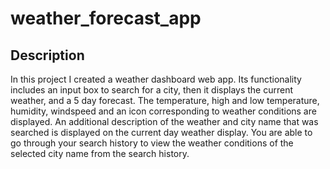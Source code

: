 # weather_forecast_app

## Description

In this project I created a weather dashboard web app. Its functionality includes an input box to search for a city, then it displays the current weather, and a 5 day forecast. The temperature, high and low temperature, humidity, windspeed and an icon corresponding to weather conditions are displayed. An additional description of the weather and city name that was searched is displayed on the current day weather display. You are able to go through your search history to view the weather conditions of the selected city name from the search history.

